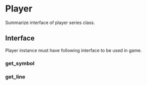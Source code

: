 # Player
Summarize interface of player series class.

## Interface
Player instance must have following interface to be used in game.

### get_symbol
### get_line